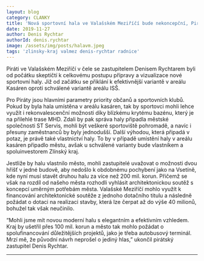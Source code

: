 ```yaml
---
layout: blog
category: CLANKY
title: 'Nová sportovní hala ve Valašském Meziříčí bude nekoncepční, Piráti jsou proti.'
date: 2019-11-27
author: Denis Rychtar
authorId: denis.rychtar
image: /assets/img/posts/halavm.jpeg  
tags: 'zlinsky-kraj valmez denis-rychtar radnice'
---
```


Piráti ve Valašském Meziříčí v čele se zastupitelem Denisem Rychtarem byli  od počátku skeptičtí k celkovému postupu přípravy a vizualizace nové sportovní haly. Již od začátku se přiklání k efektivnější variantě v areálu Kasáren oproti schválené variantě areálu ISŠ.
 
Pro Piráty jsou hlavními parametry priority občanů a sportovních klubů. Pokud by byla hala umístěna v areálu kasáren, tak by sportovci mohli lehce využít i rekonvalescenční možnosti díky blízkému krytému bazénu, který je na přilehlé trase MHD. Zdali by pak správa haly připadla městské společnosti ST Servis, mohli být veškeré sportoviště pohromadě, a navíc i přesuny zaměstnanců by byly jednodušší.
Další výhodou, která připadá v potaz, je právě také vlastnictví haly. To by v případě umístění haly v areálu kasáren připadlo městu, avšak u schválené varianty bude vlastníkem a spoluinvestorem Zlínský kraj.
 
Jestliže by halu vlastnilo město, mohli zastupitelé uvažovat o možnosti dvou hřišť v jedné budově, aby nedošlo k obdobnému pochybení jako na Vsetíně, kde nyní musí stavět druhou halu za více než 200 mil. korun. Přičemž se však na rozdíl od našeho města rozhodli vyhlásit architektonickou soutěž s koncepcí uměrným potřebám města. Valašské Meziříčí mohlo využít k financování architektonické soutěže z jednoho dotačního titulu a následně požádat o dotaci na realizaci stavby, která lze čerpat až do výše 40 milionů, bohužel tak však neučinilo.
 
“Mohli jsme mít novou moderní halu s elegantním a efektivním vzhledem. Kraj by ušetřil přes 100 mil. korun a město tak mohlo požádat o spolufinancování důležitějších projektů, jako je třeba autobusový terminál. Mrzí mě, že původní návrh neprošel o jediný hlas,” ukončil pirátský zastupitel Denis Rychtar.

---
